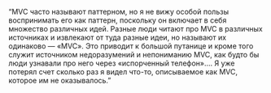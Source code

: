 “MVC часто называют паттерном, но я не вижу особой пользы воспринимать его как паттерн, поскольку он включает в себя множество различных идей. Разные люди читают про MVC в различных источниках и извлекают от туда разные идеи, но называют их одинаково — «MVC». Это приводит к большой путанице и кроме того служит источником недоразумений и непониманию MVC, как будто бы люди узнавали про него через «испорченный телефон»…. Я уже потерял счет сколько раз я видел что-то, описываемое как MVC, которое им не оказывалось.”
